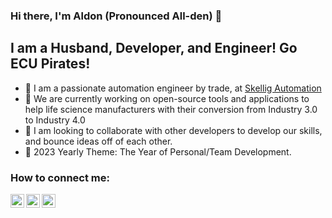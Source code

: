### Hi there, I'm Aldon (Pronounced All-den) 👋 

## I am a Husband, Developer, and Engineer! Go ECU Pirates!

- 🧳  I am a passionate automation engineer by trade, at [Skellig Automation](https://skellig.com)
- 🌱  We are currently working on open-source tools and applications to help life science manufacturers with their conversion from Industry 3.0 to 
        Industry 4.0
- 👯  I am looking to collaborate with other developers to develop our skills, and bounce ideas off of each other.
- 🥅  2023 Yearly Theme: The Year of Personal/Team Development.

### How to connect me:
[<img align="left" alt="Aldon @ Boneyard Techs | Email" width="22px" src="https://cdn.jsdelivr.net/npm/simple-icons@v8/icons/gmail.svg" />][email]
[<img align="left" alt="aldonsmith7 | Twitter" width="22px" src="https://cdn.jsdelivr.net/npm/simple-icons@v8/icons/twitter.svg" />][twitter]
[<img align="left" alt="aldon_smith | LinkedIn" width="22px" src="https://cdn.jsdelivr.net/npm/simple-icons@v8/icons/linkedin.svg" />][linkedin]

<br />
<br />

<!--
**smithaldon1/smithaldon1** is a ✨ _special_ ✨ repository because its `README.md` (this file) appears on your GitHub profile.

Here are some ideas to get you started:

- 🔭 I’m currently working on ...
- 🌱 I’m currently learning ...
- 👯 I’m looking to collaborate on ...
- 🤔 I’m looking for help with ...
- 💬 Ask me about ...
- 📫 How to reach me: ...
- 😄 Pronouns: ...
- ⚡ Fun fact: ...
-->

[website]: https://aldonpsmith.com
[business]: https://boneyardtechs.com
[twitter]: https://twitter.com/AldonSmith7
[linkedin]: https://www.linkedin.com/in/aldon-smith/
[email]: mailto:aldon@boneyardtechs.com
